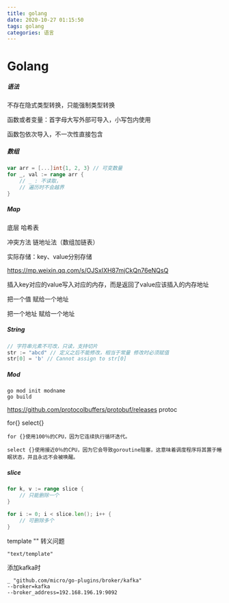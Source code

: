 ```yaml
---
title: golang
date: 2020-10-27 01:15:50
tags: golang
categories: 语言
---
```


# Golang

##### 语法

不存在隐式类型转换，只能强制类型转换

函数或者变量：首字母大写外部可导入，小写包内使用

函数包依次导入，不一次性直接包含

##### 数组

```go
var arr = [...]int{1, 2, 3} // 可变数量
for _, val := range arr {
    // _ : 不读取， 
    // 遍历时不会越界
}
```



##### Map 

底层 哈希表 

冲突方法 链地址法（数组加链表）

实际存储：key、value分别存储

https://mp.weixin.qq.com/s/OJSxIXH87mjCkQn76eNQsQ

插入key对应的value写入对应的内存，而是返回了value应该插入的内存地址

把一个值 赋给一个地址

把一个地址 赋给一个地址

##### String

```go
// 字符串元素不可改，只读，支持切片
str := "abcd" // 定义之后不能修改，相当于常量 修改时必须赋值
str[0] = 'b' // Cannot assign to str[0]
```

##### Mod

```shell
go mod init modname
go build
```

https://github.com/protocolbuffers/protobuf/releases
protoc



for{} select{}

```
for {}使用100％的CPU，因为它连续执行循环迭代。

select {}使用接近0％的CPU，因为它会导致goroutine阻塞，这意味着调度程序将其置于睡眠状态，并且永远不会被唤醒。
```

##### slice

```go
for k, v := range slice {
	// 只能删除一个
}

for i := 0; i < slice.len(); i++ {
	// 可删除多个
}
```

template "" 转义问题

```
"text/template"
```

添加kafka时

```
_ "github.com/micro/go-plugins/broker/kafka" 
--broker=kafka
--broker_address=192.168.196.19:9092
```

